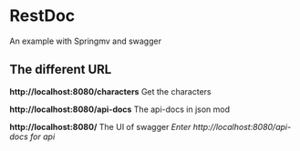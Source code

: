 RestDoc
=======

An example with Springmv and swagger

The different URL
-----------------

**http://localhost:8080/characters**  Get the characters

**http://localhost:8080/api-docs**    The api-docs in json mod

**http://localhost:8080/**            The UI of swagger *Enter http://localhost:8080/api-docs for api*
